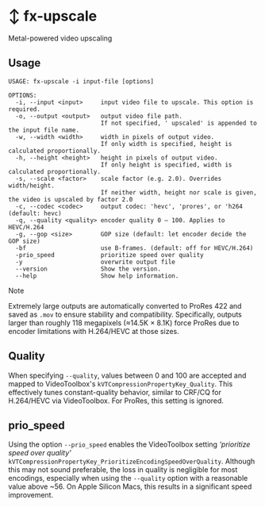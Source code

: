 # ↕️ fx-upscale

Metal-powered video upscaling

## Usage

```
USAGE: fx-upscale -i input-file [options]

OPTIONS:
  -i, --input <input>     input video file to upscale. This option is required.
  -o, --output <output>   output video file path.
                          If not specified, ' upscaled' is appended to the input file name.
  -w, --width <width>     width in pixels of output video.
                          If only width is specified, height is calculated proportionally.
  -h, --height <height>   height in pixels of output video.
                          If only height is specified, width is calculated proportionally.
  -s, --scale <factor>    scale factor (e.g. 2.0). Overrides width/height.
                          If neither width, height nor scale is given, the video is upscaled by factor 2.0
  -c, --codec <codec>     output codec: 'hevc', 'prores', or 'h264 (default: hevc)
  -q, --quality <quality> encoder quality 0 – 100. Applies to HEVC/H.264
  -g, --gop <size>        GOP size (default: let encoder decide the GOP size)
  -bf                     use B-frames. (default: off for HEVC/H.264)
  -prio_speed             prioritize speed over quality
  -y                      overwrite output file
  --version               Show the version.
  --help                  Show help information.
```


> [!NOTE]
> Extremely large outputs are automatically converted to ProRes 422 and saved as `.mov` to ensure stability and compatibility. Specifically, outputs larger than roughly 118 megapixels (≈14.5K × 8.1K) force ProRes due to encoder limitations with H.264/HEVC at those sizes.


## Quality

When specifying `--quality`, values between 0 and 100 are accepted and mapped to VideoToolbox's `kVTCompressionPropertyKey_Quality`.
This effectively tunes constant-quality behavior, similar to CRF/CQ for H.264/HEVC via VideoToolbox. For ProRes, this setting is ignored.

## prio_speed

Using the option `--prio_speed` enables the VideoToolbox setting *'prioritize speed over quality'* `kVTCompressionPropertyKey_PrioritizeEncodingSpeedOverQuality`.
Although this may not sound preferable, the loss in quality is negligible for most encodings, especially when using the `--quality` option with a reasonable value above ~56. On Apple Silicon Macs, this results in a significant speed improvement.
